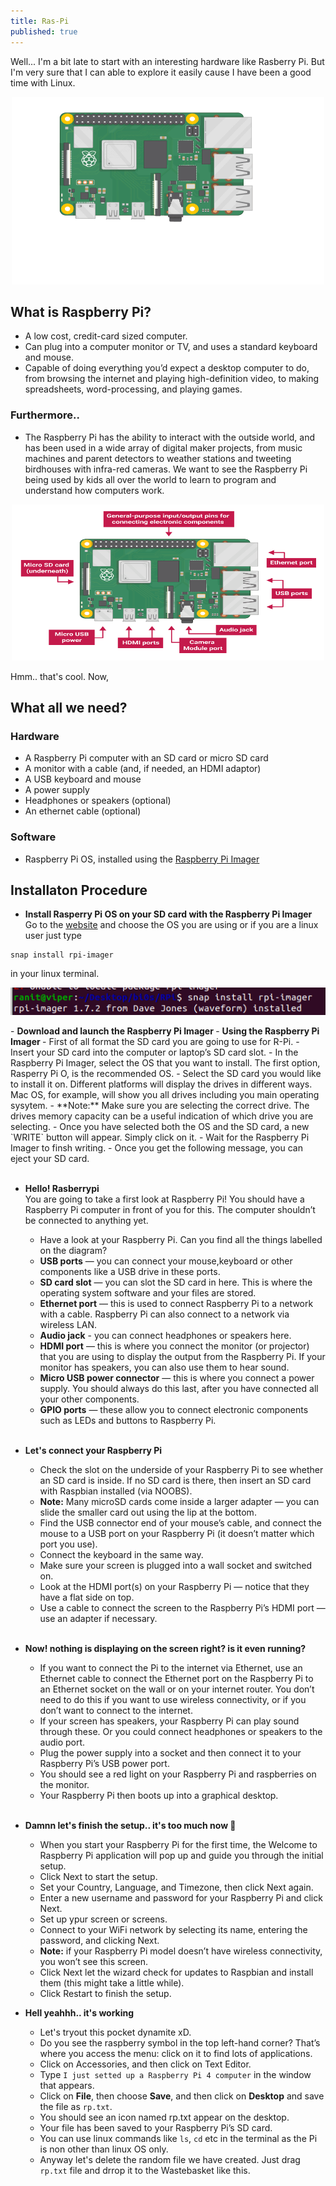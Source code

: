 ```yaml
---
title: Ras-Pi
published: true
---
```

Well... I'm a bit late to start with an interesting hardware like Rasberry Pi. But I'm very sure that I can able to explore it easily cause I have been a good time with Linux.
<p align="center">
<img height="300" width="500" src="https://raw.githubusercontent.com/RanitPradhan/blog/master/Images/RPi/R-Pi-1.gif">
</p>

## What is Raspberry Pi?
- A low cost, credit-card sized computer.
- Can plug into a computer monitor or TV, and uses a standard keyboard and mouse.
- Capable of doing everything you’d expect a desktop computer to do, from browsing the internet and playing high-definition video, to making spreadsheets, word-processing, and playing games.

### Furthermore.. 
- The Raspberry Pi  has the ability to interact with the outside world, and has been used in a wide array of digital maker projects, from music machines and parent detectors to weather stations and tweeting birdhouses with infra-red cameras. We want to see the Raspberry Pi being used by kids all over the world to learn to program and understand how computers work.

<p align="center">
<img height="250" width="500" src="https://raw.githubusercontent.com/RanitPradhan/blog/master/Images/RPi/R-Pi-2.png">
</p>

Hmm.. that's cool. Now,
## What all we need?
### Hardware
- A Raspberry Pi computer with an SD card or micro SD card
- A monitor with a cable (and, if needed, an HDMI adaptor)
- A USB keyboard and mouse
- A power supply
- Headphones or speakers (optional)
- An ethernet cable (optional)

### Software
- Raspberry Pi OS, installed using the [Raspberry Pi Imager](https://www.raspberrypi.com/software/)

## Installaton Procedure

  - <B> Install Rasperry Pi OS on your SD card with the Raspberry Pi Imager </B> <br>
  Go to the [website](https://www.raspberrypi.com/software/) and choose the OS you are using 
  or if you are a linux user just type 
  ```
  snap install rpi-imager
  ``` 
  in your linux terminal. 
  <p align="center">
  <img  src="https://raw.githubusercontent.com/RanitPradhan/blog/master/Images/RPi/R-Pi-3.png">
  </p>
  - <B> Download and launch the Raspberry Pi Imager </B>
  - <B> Using the Raspberry Pi Imager </B>
    - First of all format the SD card you are going to use for R-Pi.
    - Insert your SD card into the computer or laptop’s SD card slot.
    - In the Raspberry Pi Imager, select the OS that you want to install. The first option, Rasperry Pi O, is the recommended OS.
    - Select the SD card you would like to install it on. Different platforms will display the drives in different ways. Mac OS, for example, will show         you all drives including you main operating sysytem. 
    - **Note:** Make sure you are selecting the correct drive. The drives memory capacity can be a useful indication of which drive you are selecting.
    - Once you have selected both the OS and the SD card, a new `WRITE` button will appear. Simply click on it.
    - Wait for the Raspberry Pi Imager to finsh writing.
    - Once you get the following message, you can eject your SD card. <br><br>

  - <B> Hello! Rasberrypi </B> <br>
    You are going to take a first look at Raspberry Pi! You should have a Raspberry Pi computer in front of you for this. The computer shouldn’t be           connected to anything yet.
    - Have a look at your Raspberry Pi. Can you find all the things labelled on the diagram?
    - **USB ports** — you can connect your mouse,keyboard or other components like a USB drive in these ports.
    - **SD card slot** — you can slot the SD card in here. This is where the operating system software and your files are stored.
    - **Ethernet port** — this is used to connect Raspberry Pi to a network with a cable. Raspberry Pi can also connect to a network via wireless LAN.
    - **Audio jack** - you can connect headphones or speakers here.
    - **HDMI port** — this is where you connect the monitor (or projector) that you are using to display the output from the Raspberry Pi. If your             monitor has speakers, you can also use them to hear sound.
    - **Micro USB power connector** — this is where you connect a power supply. You should always do this last, after you have connected all your other         components.
    - **GPIO ports** — these allow you to connect electronic components such as LEDs and buttons to Raspberry Pi. <br> <br> 

  - <B>Let's connect your Raspberry Pi</B>
    - Check the slot on the underside of your Raspberry Pi to see whether an SD card is inside. If no SD card is there, then insert an SD card with             Raspbian installed (via NOOBS).
    - **Note:** Many microSD cards come inside a larger adapter — you can slide the smaller card out using the lip at the bottom.
    - Find the USB connector end of your mouse’s cable, and connect the mouse to a USB port on your Raspberry Pi (it doesn’t matter which port you use).
    - Connect the keyboard in the same way.
    - Make sure your screen is plugged into a wall socket and switched on.
    - Look at the HDMI port(s) on your Raspberry Pi — notice that they have a flat side on top.
    - Use a cable to connect the screen to the Raspberry Pi’s HDMI port — use an adapter if necessary. <br> <br> 

  - **Now! nothing is displaying on the screen right? is it even running?**
    -  If you want to connect the Pi to the internet via Ethernet, use an Ethernet cable to connect the Ethernet port on the Raspberry Pi to an Ethernet        socket on the wall or on your internet router. You don’t need to do this if you want to use wireless connectivity, or if you don’t want to connect        to the internet.
    -  If your screen has speakers, your Raspberry Pi can play sound through these. Or you could connect headphones or speakers to the audio port.
    -  Plug the power supply into a socket and then connect it to your Raspberry Pi’s USB power port.
    -  You should see a red light on your Raspberry Pi and raspberries on the monitor.
    - Your Raspberry Pi then boots up into a graphical desktop. <br>  <br>  
  
  - **Damnn let's finish the setup.. it's too much now 😤**  
    -  When you start your Raspberry Pi for the first time, the Welcome to Raspberry Pi application will pop up and guide you through the initial setup.
    -  Click Next to start the setup.
    -  Set your Country, Language, and Timezone, then click Next again.
    -  Enter a new username and password for your Raspberry Pi and click Next.
    -  Set up ypur screen or screens.
    -  Connect to your WiFi network by selecting its name, entering the password, and clicking Next.
    -  **Note:** if your Raspberry Pi model doesn’t have wireless connectivity, you won’t see this screen.
    -  Click Next let the wizard check for updates to Raspbian and install them (this might take a little while).
    -  Click Restart to finish the setup.
  - **Hell yeahhh.. it's working**
    - Let's tryout this pocket dynamite xD.
    - Do you see the raspberry symbol in the top left-hand corner? That’s where you access the menu: click on it to find lots of applications. 
    - Click on Accessories, and then click on Text Editor.
    - Type `I just setted up a Raspberry Pi 4 computer` in the window that appears.
    - Click on **File**, then choose **Save**, and then click on **Desktop** and save the file as `rp.txt`.
    - You should see an icon named rp.txt appear on the desktop.
    - Your file has been saved to your Raspberry Pi’s SD card.
    - You can use linux commands like `ls`, `cd` etc in the terminal as the Pi is non other than linux OS only.
    - Anyway let's delete the random file we have created. Just drag `rp.txt` file and drrop it to the Wastebasket like this.
   
